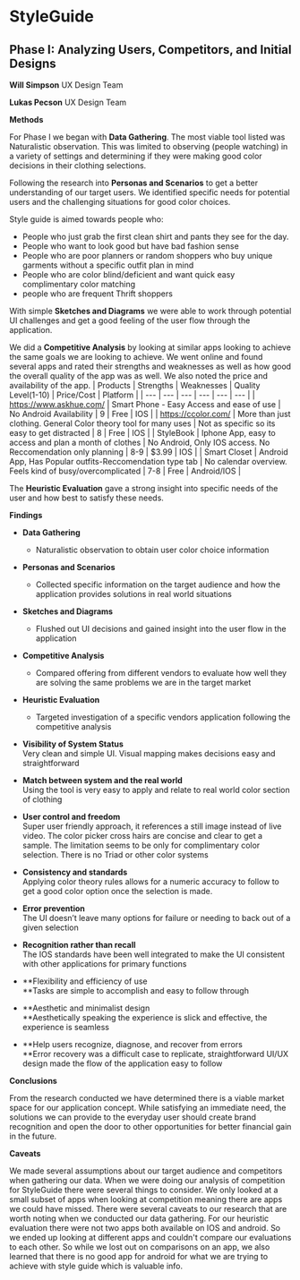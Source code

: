 # **StyleGuide**

## **Phase I:**  Analyzing Users, Competitors, and Initial Designs 

**Will Simpson** UX Design Team

**Lukas Pecson** UX Design Team

**Methods**

For Phase I we began with **Data Gathering**. The most viable tool listed was Naturalistic observation. This was limited to observing (people watching) in a variety of settings and determining if they were making good color decisions in their clothing selections.

Following the research into **Personas and Scenarios** to get a better understanding of our target users. We identified specific needs for potential users and the challenging situations for good color choices.

Style guide is aimed towards people who:
* People who just grab the first clean shirt and pants they see for the day.
* People who want to look good but have bad fashion sense
* People who are poor planners or random shoppers who buy unique garments without a specific outfit plan in mind
* People who are color blind/deficient and want quick easy complimentary color matching
* people who are frequent Thrift shoppers

With simple **Sketches and Diagrams** we were able to work through potential UI challenges and get a good feeling of the user flow through the application. 

We did a **Competitive Analysis** by looking at similar apps looking to achieve the same goals we are looking to achieve.
We went online and found several apps and rated their strengths and weaknesses as well as how good the overall quality of the app was as well. We also noted the price and availability of the app.
| Products | Strengths | Weaknesses | Quality Level(1-10) | Price/Cost | Platform |
| --- | --- | --- | --- | --- | --- |
| https://www.askhue.com/ | Smart Phone - Easy Access and ease of use | No Android Availability | 9 | Free | IOS |
| https://ccolor.com/ | More than just clothing. General Color theory tool for many uses | Not as specific so its easy to get distracted | 8 | Free | IOS |
| StyleBook | Iphone App, easy to access and plan a month of clothes | No Android, Only IOS access. No Reccomendation only planning | 8-9 | $3.99 | IOS |
| Smart Closet | Android App, Has Popular outfits-Reccomendation type tab | No calendar overview. Feels kind of busy/overcomplicated | 7-8 | Free | Android/IOS |

The **Heuristic Evaluation** gave a strong insight into specific needs of the user and how best to satisfy these needs.

**Findings**



* **Data Gathering**
    * Naturalistic observation to obtain user color choice information 
* **Personas and Scenarios**
    * Collected specific information on the target audience and how the application provides solutions in real world situations
* **Sketches and Diagrams**
    * Flushed out UI decisions and gained insight into the user flow in the application
* **Competitive Analysis**
    * Compared offering from different vendors to evaluate how well they are solving the same problems we are in the target market  
* **Heuristic Evaluation**
    * Targeted investigation of a specific vendors application following the competitive analysis

* **Visibility of System Status** \
Very clean and simple UI. Visual mapping makes decisions easy and straightforward
* **Match between system and the real world** \
Using the tool is very easy to apply and relate to real world color section of clothing
* **User control and freedom** \
Super user friendly approach, it references a still image instead of live video. The color picker cross hairs are concise and clear to get a sample. The limitation seems to be only for complimentary color selection. There is no Triad or other color systems 
* **Consistency and standards** \
Applying color theory rules allows for a numeric accuracy to follow to get a good color option once the selection is made.
* **Error prevention** \
The UI doesn’t leave many options for failure or needing to back out of a given selection 
* **Recognition rather than recall** \
The IOS standards have been well integrated to make the UI consistent with other applications for primary functions 
* **Flexibility and efficiency of use \
**Tasks are simple to accomplish and easy to follow through  
* **Aesthetic and minimalist design \
**Aesthetically speaking the experience is slick and effective, the experience is seamless
* **Help users recognize, diagnose, and recover from errors \
**Error recovery was a difficult case to replicate, straightforward UI/UX design made the flow of the application easy to follow 

**Conclusions**

From the research conducted we have determined there is a viable market space for our application concept. While satisfying an immediate need, the solutions we can provide to the everyday user should create brand recognition and open the door to other opportunities for better financial gain in the future.    

**Caveats**

We made several assumptions about our target audience and competitors when gathering our data. When we were doing our analysis of competition for StyleGuide there were several things to consider. We only looked at a small subset of apps when looking at competition meaning there are apps we could have missed. There were several caveats to our research that are worth noting when we conducted our data gathering. For our heuristic evaluation there were not two apps both available on IOS and android. So we ended up looking at different apps and couldn't compare our evaluations to each other. So while we lost out on comparisons on an app, we also learned that there is no good app for android for what we are trying to achieve with style guide which is valuable info.
